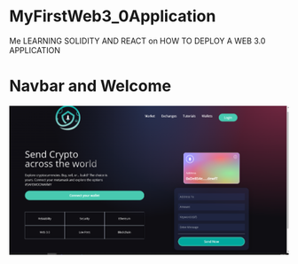 # MyFirstWeb3_0Application
Me LEARNING SOLIDITY AND REACT on HOW TO DEPLOY A WEB 3.0 APPLICATION 

# Navbar and Welcome
![Navbar / Welcome](./client/images/Results/navWel.png?raw=true "Navbar / Welcome")

